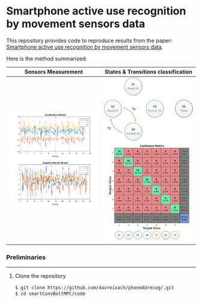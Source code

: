 # Smartphone active use recognition by movement sensors data

This repository provides code to reproduce results from the paper: [Smartphone active use recognition by movement sensors data](https://github.com/davreixach/phoneAUrecog/blob/main/BermeoReixach-SmartphoneActiveUseRecognition.pdf).

Here is the method summarized:

Sensors Measurement                      | States & Transitions classification
-----------------------------------------|-----------------------------------------
<img src="https://github.com/davreixach/phoneAUrecog/blob/main/paper/images/4_1.png" width="600"> | <img src="https://github.com/davreixach/phoneAUrecog/blob/main/paper/images/graf_states.png" width="300"> <img src="https://github.com/davreixach/phoneAUrecog/blob/main/paper/images/6+classes.png" width="300">

### Preliminaries
---

1. Clone the repository
    ```shell
    $ git clone https://github.com/davreixach/phoneAUrecog/.git
    $ cd smartConvBeltMPC/code
    ```
